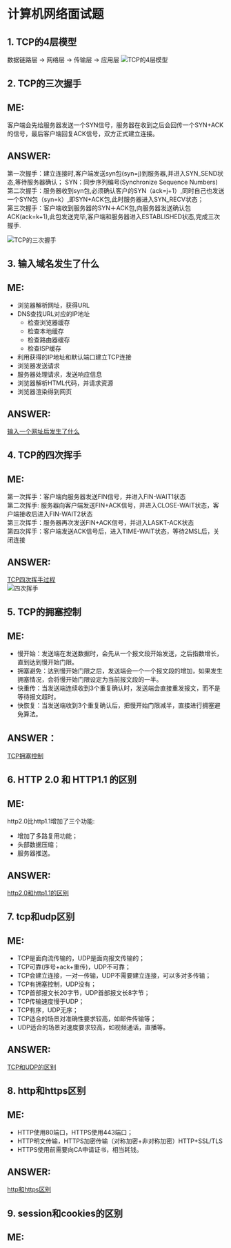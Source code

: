 # 计算机网络面试题
## 1. TCP的4层模型  
数据链路层 -> 网络层 -> 传输层 -> 应用层
![TCP的4层模型](https://img-blog.csdn.net/20180930155137505?watermark/2/text/aHR0cHM6Ly9ibG9nLmNzZG4ubmV0L2NzZG5fa291/font/5a6L5L2T/fontsize/400/fill/I0JBQkFCMA==/dissolve/70)  

## 2. TCP的三次握手  

ME:
---  
客户端会先给服务器发送一个SYN信号，服务器在收到之后会回传一个SYN+ACK的信号，最后客户端回复ACK信号，双方正式建立连接。  

ANSWER:  
---  
第一次握手：建立连接时,客户端发送syn包(syn=j)到服务器,并进入SYN_SEND状态,等待服务器确认； SYN：同步序列编号(Synchronize Sequence Numbers)  
第二次握手：服务器收到syn包,必须确认客户的SYN（ack=j+1）,同时自己也发送一个SYN包（syn=k）,即SYN+ACK包,此时服务器进入SYN_RECV状态；   
第三次握手：客户端收到服务器的SYN＋ACK包,向服务器发送确认包ACK(ack=k+1),此包发送完毕,客户端和服务器进入ESTABLISHED状态,完成三次握手.

![TCP的三次握手](http://blog.chinaunix.net/attachment/201304/8/22312037_1365405910EROI.png)  

## 3. 输入域名发生了什么  

ME:  
---
+ 浏览器解析网址，获得URL  
+ DNS查找URL对应的IP地址  
    + 检查浏览器缓存  
    + 检查本地缓存
    + 检查路由器缓存
    + 检查ISP缓存
+ 利用获得的IP地址和默认端口建立TCP连接
+ 浏览器发送请求
+ 服务器处理请求，发送响应信息
+ 浏览器解析HTML代码，并请求资源
+ 浏览器渲染得到网页

ANSWER:  
---  
[输入一个网址后发生了什么](https://blog.csdn.net/kongmin_123/article/details/82555936)  

## 4. TCP的四次挥手  

ME:
---  
第一次挥手：客户端向服务器发送FIN信号，并进入FIN-WAIT1状态  
第二次挥手: 服务器向客户端发送FIN+ACK信号，并进入CLOSE-WAIT状态，客户端接收后进入FIN-WAIT2状态  
第三次挥手：服务器再次发送FIN+ACK信号，并进入LASKT-ACK状态  
第四次挥手：客户端发送ACK信号后，进入TIME-WAIT状态，等待2MSL后，关闭连接   

ANSWER:  
---  
[TCP四次挥手过程](https://blog.csdn.net/O9A0MA/article/details/90731748)  
![四次挥手](https://img-blog.csdnimg.cn/20190602181243782.png?x-oss-process=image/watermark,type_ZmFuZ3poZW5naGVpdGk,shadow_10,text_aHR0cHM6Ly9ibG9nLmNzZG4ubmV0L085QTBNQQ==,size_16,color_FFFFFF,t_70)  

## 5. TCP的拥塞控制  

ME:  
---  
+ 慢开始：发送端在发送数据时，会先从一个报文段开始发送，之后指数增长，直到达到慢开始门限。  
+ 拥塞避免：达到慢开始门限之后，发送端会一个一个报文段的增加，如果发生拥塞情况，会将慢开始门限设定为当前报文段的一半。  
+ 快重传：当发送端连续收到3个重复确认时，发送端会直接重发报文，而不是等待报文超时。  
+ 快恢复：当发送端收到3个重复确认后，把慢开始门限减半，直接进行拥塞避免算法。  

ANSWER：  
---  
[TCP拥塞控制](https://www.cnblogs.com/wuquaaa/p/11953352.html)  

## 6. HTTP 2.0 和 HTTP1.1 的区别

ME:  
---  
http2.0比http1.1增加了三个功能:  
+ 增加了多路复用功能；  
+ 头部数据压缩；  
+ 服务器推送。  

ANSWER:  
---  
[http2.0和http1.1的区别](https://blog.csdn.net/tugangkai/article/details/88729171)  

## 7. tcp和udp区别  

ME:  
---  
+ TCP是面向流传输的，UDP是面向报文传输的；    
+ TCP可靠(序号+ack+重传)，UDP不可靠；  
+ TCP会建立连接，一对一传输，UDP不需要建立连接，可以多对多传输；  
+ TCP有拥塞控制，UDP没有；  
+ TCP首部报文长20字节，UDP首部报文长8字节；  
+ TCP传输速度慢于UDP； 
+ TCP有序，UDP无序；     
+ TCP适合的场景对准确性要求较高，如邮件传输等；  
+ UDP适合的场景对速度要求较高，如视频通话，直播等。  

ANSWER:  
---  
[TCP和UDP的区别](https://www.cnblogs.com/williamjie/p/9390164.html)  

## 8. http和https区别  

ME:  
---  
+ HTTP使用80端口，HTTPS使用443端口；  
+ HTTP明文传输，HTTPS加密传输（对称加密+非对称加密）HTTP+SSL/TLS  
+ HTTPS使用前需要向CA申请证书，相当耗钱。  

ANSWER:  
---  
[http和https区别](https://www.leiue.com/http-vs-https)  

## 9. session和cookies的区别  

ME:  
---  
